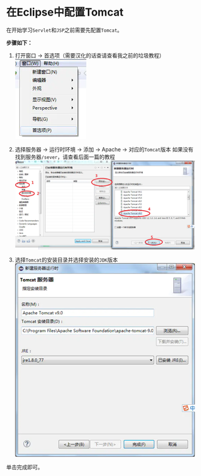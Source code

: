 # 在Eclipse中配置Tomcat

在开始学习`Servlet`和`JSP`之前需要先配置`Tomcat`。

**步骤如下：**

1. 打开窗口 → 首选项（需要汉化的话查请查看我之前的垃圾教程）
![](images/screenshot_1587863971323.png)

2. 选择服务器 → 运行时环境 → 添加 → Apache → 对应的`Tomcat`版本
如果没有找到服务器`/sever`，请查看后面一篇的教程
![](images/screenshot_1587864011277.png)

3.  选择`Tomcat`的安装目录并选择安装的`JDK`版本
![](images/screenshot_1587864040949.png)

单击完成即可。